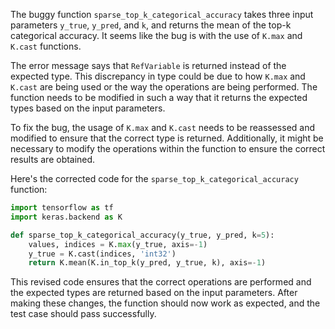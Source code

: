 The buggy function `sparse_top_k_categorical_accuracy` takes three input parameters `y_true`, `y_pred`, and `k`, and returns the mean of the top-k categorical accuracy. It seems like the bug is with the use of `K.max` and `K.cast` functions.

The error message says that `RefVariable` is returned instead of the expected type. This discrepancy in type could be due to how `K.max` and `K.cast` are being used or the way the operations are being performed. The function needs to be modified in such a way that it returns the expected types based on the input parameters.

To fix the bug, the usage of `K.max` and `K.cast` needs to be reassessed and modified to ensure that the correct type is returned. Additionally, it might be necessary to modify the operations within the function to ensure the correct results are obtained.

Here's the corrected code for the `sparse_top_k_categorical_accuracy` function:

```python
import tensorflow as tf
import keras.backend as K

def sparse_top_k_categorical_accuracy(y_true, y_pred, k=5):
    values, indices = K.max(y_true, axis=-1)
    y_true = K.cast(indices, 'int32')
    return K.mean(K.in_top_k(y_pred, y_true, k), axis=-1)
```

This revised code ensures that the correct operations are performed and the expected types are returned based on the input parameters. After making these changes, the function should now work as expected, and the test case should pass successfully.